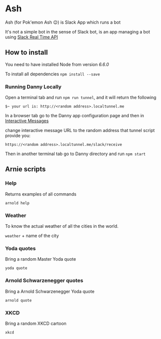 # Ash

Ash (for Pok'emon Ash :wink:) is Slack App which runs a bot

It's not a simple bot in the sense of Slack bot, is an app managing a bot using [Slack Real Time API](https://api.slack.com/rtm)

## How to install

You need to have installed Node from version _6.6.0_

To install all dependencies
`npm install --save`

### Running Danny Locally

Open a terminal tab and run `npm run tunnel`, and it will return the following

    $~ your url is: http://<random address>.localtunnel.me

In a browser tab go to the Danny app configuration page and then in [Interactive Messages](https://api.slack.com/apps/A2FT41M0C/interactive-messages)

change interactive message URL to the random address that tunnel script provide you:

    https://<random address>.localtunnel.me/slack/receive

Then in another terminal tab go to Danny directory and run `npm start`

## Arnie scripts

### Help

Returns examples of all commands

`arnold help`

### Weather

To know the actual weather of all the cities in the world.

`weather` + name of the city

### Yoda quotes

Bring a random Master Yoda quote

`yoda quote`

### Arnold Schwarzenegger quotes

Bring a Arnold Schwarzenegger Yoda quote

`arnold quote`

### XKCD

Bring a random XKCD cartoon

`xkcd`
